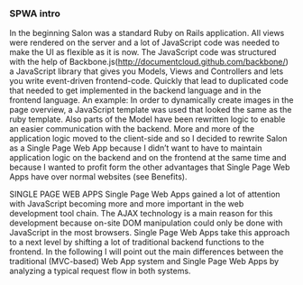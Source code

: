 ### SPWA intro
In the beginning Salon was a standard Ruby on Rails application. All views were rendered on the server and a lot of JavaScript code was needed to make the UI as flexible as it is now. The JavaScript code was structured with the help of Backbone.js(http://documentcloud.github.com/backbone/) a JavaScript library that gives you Models, Views and Controllers and lets you write event-driven frontend-code. Quickly that lead to duplicated code that needed to get implemented in the backend language and in the frontend language. An example: In order to dynamically create images in the page overview, a JavaScript template was used that looked the same as the ruby template. Also parts of the Model have been rewritten logic to enable an easier communication with the backend. More and more of the application logic moved to the client-side and so I decided to rewrite Salon as a Single Page Web App because I didn’t want to have to maintain application logic on the backend and on the frontend at the same time and because I wanted to profit form the other advantages that Single Page Web Apps have over normal websites (see Benefits).

SINGLE PAGE WEB APPS
Single Page Web Apps gained a lot of attention with JavaScript becoming more and more important in the web development tool chain. The AJAX technology is a main reason for this development because on-site DOM manipulation could only be done with JavaScript in the most browsers. Single Page Web Apps take this approach to a next level by shifting a lot of traditional backend functions to the frontend. In the following I will point out the main differences between the traditional (MVC-based) Web App system and Single Page Web Apps by analyzing a typical request flow in both systems.